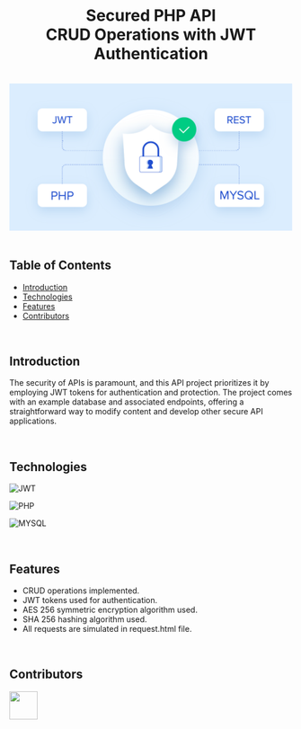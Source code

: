 
<h1 align="center">Secured PHP API <br> CRUD Operations with JWT Authentication</h1>
<br>

<div align="center">
    <img width=750 src="/src/img/banner.png">
</div>

<br/>

## Table of Contents

- [Introduction](#introduction)
- [Technologies](#technologies)
- [Features](#features)
- [Contributors](#contributors)

<br/>

## Introduction
The security of APIs is paramount, and this API project prioritizes it by employing JWT tokens for authentication and protection. The project comes with an example database and associated endpoints, offering a straightforward way to modify content and develop other secure API applications. 

<br/>

## Technologies

![JWT](https://img.shields.io/badge/JWT-black?style=for-the-badge&logo=JSON%20web%20tokens)

![PHP](https://img.shields.io/badge/php-%23777BB4.svg?style=for-the-badge&logo=php&logoColor=white)

![MYSQL](https://img.shields.io/badge/MySQL-005C84?style=for-the-badge&logo=mysql&logoColor=white)

<br/>

## Features

* CRUD operations implemented.
* JWT tokens used for authentication.
* AES 256 symmetric encryption algorithm used.
* SHA 256 hashing algorithm used.
* All requests are simulated in request.html file.

<br/>

## Contributors

<a href="https://github.com/ahmettoguz" target="_blank"><img width=50 height=50 src="https://avatars.githubusercontent.com/u/101711642?v=4"></a>



